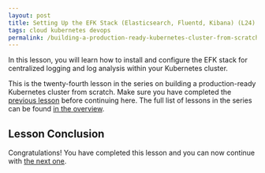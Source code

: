 ```yaml
---
layout: post
title: Setting Up the EFK Stack (Elasticsearch, Fluentd, Kibana) (L24)
tags: cloud kubernetes devops
permalink: /building-a-production-ready-kubernetes-cluster-from-scratch/lesson-24
---
```


In this lesson, you will learn how to install and configure the EFK stack for
centralized logging and log analysis within your Kubernetes cluster.

This is the twenty-fourth lesson in the series on building a production-ready
Kubernetes cluster from scratch. Make sure you have completed the
[previous lesson](/building-a-production-ready-kubernetes-cluster-from-scratch/lesson-23)
before continuing here. The full list of lessons in the series can be found
[in the overview](/building-a-production-ready-kubernetes-cluster-from-scratch).

## Lesson Conclusion

<!-- TODO -->

Congratulations! You have completed this lesson and you can now continue with
[the next one](/building-a-production-ready-kubernetes-cluster-from-scratch/lesson-25).
